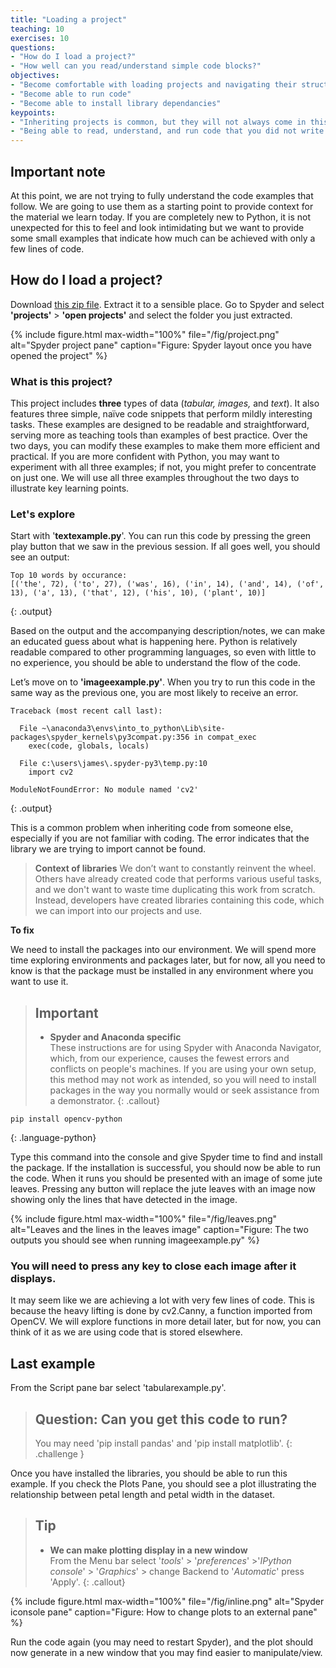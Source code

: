 ```yaml
---
title: "Loading a project"
teaching: 10
exercises: 10
questions:
- "How do I load a project?"
- "How well can you read/understand simple code blocks?"
objectives:
- "Become comfortable with loading projects and navigating their structure"
- "Become able to run code"
- "Become able to install library dependancies"
keypoints:
- "Inheriting projects is common, but they will not always come in this format"
- "Being able to read, understand, and run code that you did not write is not trivial."
---
```


## Important note
At this point, we are not trying to fully understand the code examples that follow. We are going to use them as a starting point to provide context for the material we learn today. If you are completely new to Python, it is not unexpected for this to feel and look intimidating but we want to provide some small examples that indicate how much can be achieved with only a few lines of code.   

## How do I load a project?

Download [this zip file](../fig/AISummerSchool.zip). Extract it to a sensible place. Go to Spyder and select **'projects'** > **'open projects'** and select the folder you just extracted.

{% include figure.html max-width="100%" file="/fig/project.png" 
alt="Spyder project pane" caption="Figure: Spyder layout once you have opened the project" %}

### What is this project?

This project includes **three** types of data (*tabular, images,* and *text*). It also features three simple, naïve code snippets that perform mildly interesting tasks. These examples are designed to be readable and straightforward, serving more as teaching tools than examples of best practice. Over the two days, you can modify these examples to make them more efficient and practical. If you are more confident with Python, you may want to experiment with all three examples; if not, you might prefer to concentrate on just one. We will use all three examples throughout the two days to illustrate key learning points. 

### Let's explore

Start with '**textexample.py**'. You can run this code by pressing the green play button that we saw in the previous session. If all goes well, you should see an output:

```
Top 10 words by occurance:
[('the', 72), ('to', 27), ('was', 16), ('in', 14), ('and', 14), ('of', 13), ('a', 13), ('that', 12), ('his', 10), ('plant', 10)]
```
{: .output}

Based on the output and the accompanying description/notes, we can make an educated guess about what is happening here. Python is relatively readable compared to other programming languages, so even with little to no experience, you should be able to understand the flow of the code.

Let’s move on to **'imageexample.py'**. When you try to run this code in the same way as the previous one, you are most likely to receive an error.

```
Traceback (most recent call last):

  File ~\anaconda3\envs\into_to_python\Lib\site-packages\spyder_kernels\py3compat.py:356 in compat_exec
    exec(code, globals, locals)

  File c:\users\james\.spyder-py3\temp.py:10
    import cv2

ModuleNotFoundError: No module named 'cv2'
```
{: .output}

This is a common problem when inheriting code from someone else, especially if you are not familiar with coding. The error indicates that the library we are trying to import cannot be found.

>**Context of libraries**
> We don’t want to constantly reinvent the wheel. Others have already created code that performs various useful tasks, and we don't want to waste time duplicating this work from scratch. Instead, developers have created libraries containing this code, which we can import into our projects and use.

**To fix**

We need to install the packages into our environment. We will spend more time exploring environments and packages later, but for now, all you need to know is that the package must be installed in any environment where you want to use it.

>## Important
>* **Spyder and Anaconda specific**  
>These instructions are for using Spyder with Anaconda Navigator, which, from our experience, causes the fewest errors and conflicts on people's machines. If you are using your own setup, this method may not work as intended, so you will need to install packages in the way you normally would or seek assistance from a demonstrator. 
{: .callout}


```
pip install opencv-python
```
{: .language-python}

Type this command into the console and give Spyder time to find and install the package. If the installation is successful, you should now be able to run the code. When it runs you should be presented with an image of some jute leaves. Pressing any button will replace the jute leaves with an image now showing only the lines that have detected in the image.

{% include figure.html max-width="100%" file="/fig/leaves.png" 
alt="Leaves and the lines in the leaves image" caption="Figure: The two outputs you should see when running imageexample.py" %}


### You will need to press any key to close each image after it displays.

It may seem like we are achieving a lot with very few lines of code. This is because the heavy lifting is done by cv2.Canny, a function imported from OpenCV. We will explore functions in more detail later, but for now, you can think of it as we are using code that is stored elsewhere.


## Last example

From the Script pane bar select 'tabularexample.py'.

> ## Question: Can you get this code to run?
> You may need 'pip install pandas' and 'pip install matplotlib'.
{: .challenge }

Once you have installed the libraries, you should be able to run this example. If you check the Plots Pane, you should see a plot illustrating the relationship between petal length and petal width in the dataset.

>## Tip
>* **We can make plotting display in a new window**  
> From the Menu bar select '*tools*' > '*preferences*' >'*IPython console*' > '*Graphics*' > change Backend to '*Automatic*' press 'Apply'.
{: .callout}

{% include figure.html max-width="100%" file="/fig/inline.png" 
alt="Spyder iconsole pane" caption="Figure: How to change plots to an external pane" %}  
  
Run the code again (you may need to restart Spyder), and the plot should now generate in a new window that you may find easier to manipulate/view.





